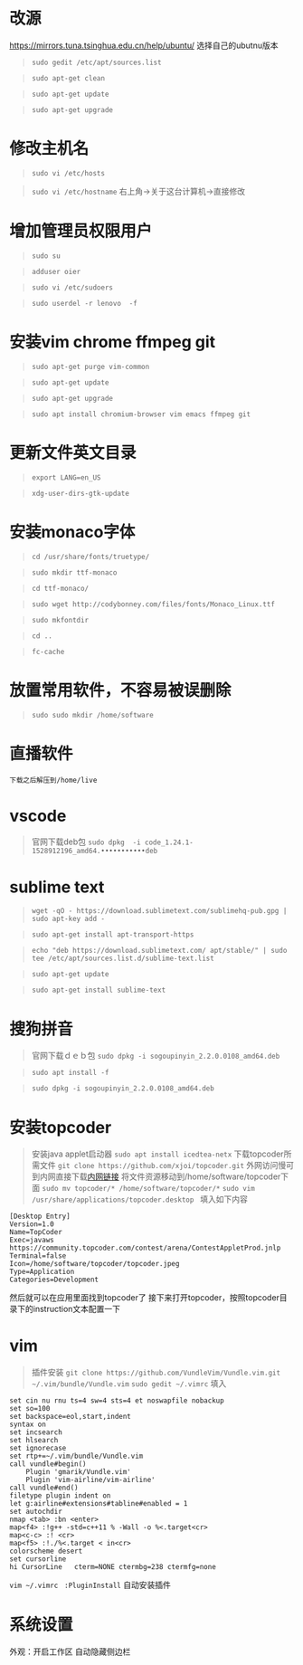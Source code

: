 
# 改源
https://mirrors.tuna.tsinghua.edu.cn/help/ubuntu/
选择自己的ubutnu版本
>```sudo gedit /etc/apt/sources.list ```

>```sudo apt-get clean```

>```sudo apt-get update```

>```sudo apt-get upgrade```

# 修改主机名
> ```sudo vi /etc/hosts```

>```sudo vi /etc/hostname```
>右上角->关于这台计算机->直接修改

# 增加管理员权限用户
>```sudo su```

>```adduser oier```

>```sudo vi /etc/sudoers ```

>```sudo userdel -r lenovo  -f```

# 安装vim chrome ffmpeg git
>```sudo apt-get purge vim-common```

>```sudo apt-get update```

>```sudo apt-get upgrade```

>```sudo apt install chromium-browser vim emacs ffmpeg git ```

# 更新文件英文目录
>```export LANG=en_US```

>```xdg-user-dirs-gtk-update```

# 安装monaco字体
>```cd /usr/share/fonts/truetype/```

>```sudo mkdir ttf-monaco```

>```cd ttf-monaco/```

>```sudo wget http://codybonney.com/files/fonts/Monaco_Linux.ttf```

>```sudo mkfontdir```

>```cd ..```

>```fc-cache```

# 放置常用软件，不容易被误删除
>```sudo sudo mkdir /home/software```

# 直播软件
```下载之后解压到/home/live```

# vscode
>官网下载deb包
>```sudo dpkg  -i code_1.24.1-1528912196_amd64.•••••••••••deb ```

# sublime text

>```wget -qO - https://download.sublimetext.com/sublimehq-pub.gpg | sudo apt-key add -```

>```sudo apt-get install apt-transport-https```

>```echo "deb https://download.sublimetext.com/ apt/stable/" | sudo tee /etc/apt/sources.list.d/sublime-text.list```

>```sudo apt-get update```

>```sudo apt-get install sublime-text```

# 搜狗拼音
>官网下载ｄｅｂ包
>```sudo dpkg -i sogoupinyin_2.2.0.0108_amd64.deb ```

>```sudo apt install -f```

>```sudo dpkg -i sogoupinyin_2.2.0.0108_amd64.deb ```

# 安装topcoder
>安装java applet启动器
>```sudo apt install icedtea-netx```
>下载topcoder所需文件
>```git clone https://github.com/xjoi/topcoder.git```
>外网访问慢可到内网直接下载[内网链接](http://210.33.19.102:8000/index.php/s/ZRM4rLKBPXTWF66)
>将文件资源移动到/home/software/topcoder下面
>```sudo mv topcoder/* /home/software/topcoder/*```
>```sudo vim /usr/share/applications/topcoder.desktop ```
填入如下内容
```
[Desktop Entry]
Version=1.0
Name=TopCoder
Exec=javaws https://community.topcoder.com/contest/arena/ContestAppletProd.jnlp
Terminal=false
Icon=/home/software/topcoder/topcoder.jpeg
Type=Application
Categories=Development
```
然后就可以在应用里面找到topcoder了
接下来打开topcoder，按照topcoder目录下的instruction文本配置一下


# vim
>插件安装 ```git clone https://github.com/VundleVim/Vundle.vim.git ~/.vim/bundle/Vundle.vim```
>```sudo gedit ~/.vimrc```
填入

```
set cin nu rnu ts=4 sw=4 sts=4 et noswapfile nobackup
set so=100
set backspace=eol,start,indent
syntax on
set incsearch
set hlsearch
set ignorecase
set rtp+=~/.vim/bundle/Vundle.vim
call vundle#begin()
    Plugin 'gmarik/Vundle.vim'
    Plugin 'vim-airline/vim-airline'
call vundle#end()
filetype plugin indent on
let g:airline#extensions#tabline#enabled = 1
set autochdir
nmap <tab> :bn <enter>
map<f4> :!g++ -std=c++11 % -Wall -o %<.target<cr> 
map<c-c> :! <cr>
map<f5> :!./%<.target < in<cr>
colorscheme desert
set cursorline
hi CursorLine   cterm=NONE ctermbg=238 ctermfg=none
```
```vim ~/.vimrc ```
```:PluginInstall``` 自动安装插件

# 系统设置

外观：开启工作区 自动隐藏侧边栏
